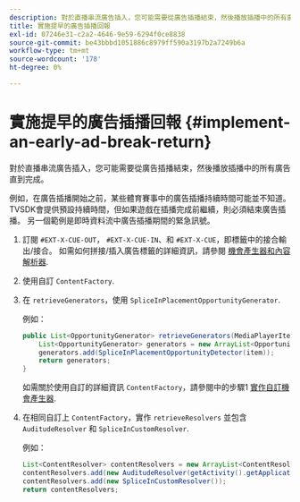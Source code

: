 ```yaml
---
description: 對於直播串流廣告插入，您可能需要從廣告插播結束，然後播放插播中的所有廣告直到完成。
title: 實施提早的廣告插播回報
exl-id: 07246e31-c2a2-4646-9e59-6294f0ce8838
source-git-commit: be43bbbd1051886c8979ff590a3197b2a7249b6a
workflow-type: tm+mt
source-wordcount: '178'
ht-degree: 0%

---
```


# 實施提早的廣告插播回報 {#implement-an-early-ad-break-return}

對於直播串流廣告插入，您可能需要從廣告插播結束，然後播放插播中的所有廣告直到完成。

例如，在廣告插播開始之前，某些體育賽事中的廣告插播持續時間可能並不知道。 TVSDK會提供預設持續時間，但如果遊戲在插播完成前繼續，則必須結束廣告插播。 另一個範例是即時資料流中廣告插播期間的緊急訊號。

1. 訂閱 `#EXT-X-CUE-OUT`， `#EXT-X-CUE-IN`、和 `#EXT-X-CUE`，即標籤中的接合輸出/接合。
如需如何拼接/插入廣告標籤的詳細資訊，請參閱 [機會產生器和內容解析器](../../ad-insertion/content-resolver/android-3x-content-resolver.md).
1. 使用自訂 `ContentFactory`.
1. 在 `retrieveGenerators`，使用 `SpliceInPlacementOpportunityGenerator`.

   例如：

   ```java
   public List<OpportunityGenerator> retrieveGenerators(MediaPlayerItem item) { 
       List<OpportunityGenerator> generators = new ArrayList<OpportunityGenerator>(); 
       generators.add(SpliceInPlacementOpportunityDetector(item)); 
       return generators; 
   }
   ```

   如需關於使用自訂的詳細資訊 `ContentFactory`，請參閱中的步驟1 [實作自訂機會產生器](../../ad-insertion/content-resolver/android-3x-opp-detector-impl-android.md).

1. 在相同自訂上 `ContentFactory`，實作 `retrieveResolvers` 並包含 `AuditudeResolver` 和 `SpliceInCustomResolver`.

   例如：

   ```java
   List<ContentResolver> contentResolvers = new ArrayList<ContentResolver>(); 
   contentResolvers.add(new AuditudeResolver(getActivity().getApplicationContext())); 
   contentResolvers.add(new SpliceInCustomResolver()); 
   return contentResolvers;
   ```
